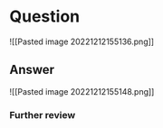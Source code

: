# Question
![[Pasted image 20221212155136.png]]
## Answer
![[Pasted image 20221212155148.png]]
### Further review
